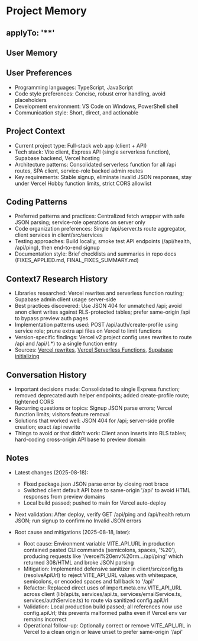 # Project Memory

## applyTo: '\*\*'

## User Memory

## User Preferences

- Programming languages: TypeScript, JavaScript
- Code style preferences: Concise, robust error handling, avoid placeholders
- Development environment: VS Code on Windows, PowerShell shell
- Communication style: Short, direct, and actionable

## Project Context

- Current project type: Full-stack web app (client + API)
- Tech stack: Vite client, Express API (single serverless function), Supabase backend, Vercel hosting
- Architecture patterns: Consolidated serverless function for all /api routes, SPA client, service-role backed admin routes
- Key requirements: Stable signup, eliminate invalid JSON responses, stay under Vercel Hobby function limits, strict CORS allowlist

## Coding Patterns

- Preferred patterns and practices: Centralized fetch wrapper with safe JSON parsing; service-role operations on server only
- Code organization preferences: Single /api/server.ts route aggregator, client services in client/src/services
- Testing approaches: Build locally, smoke test API endpoints (/api/health, /api/ping), then end-to-end signup
- Documentation style: Brief checklists and summaries in repo docs (FIXES_APPLIED.md, FINAL_FIXES_SUMMARY.md)

## Context7 Research History

- Libraries researched: Vercel rewrites and serverless function routing; Supabase admin client usage server-side
- Best practices discovered: Use JSON 404 for unmatched /api; avoid anon client writes against RLS-protected tables; prefer same-origin /api to bypass preview auth pages
- Implementation patterns used: POST /api/auth/create-profile using service role; prune extra api files on Vercel to limit functions
- Version-specific findings: Vercel v2 project config uses rewrites to route /api and /api/(.\*) to a single function entry
- Sources: [Vercel rewrites](https://vercel.com/docs/projects/project-configuration#rewrites), [Vercel Serverless Functions](https://vercel.com/docs/functions/serverless-functions), [Supabase initializing](https://supabase.com/docs/reference/javascript/initializing)

## Conversation History

- Important decisions made: Consolidated to single Express function; removed deprecated auth helper endpoints; added create-profile route; tightened CORS
- Recurring questions or topics: Signup JSON parse errors; Vercel function limits; visitors feature removal
- Solutions that worked well: JSON 404 for /api; server-side profile creation; exact /api rewrite
- Things to avoid or that didn't work: Client anon inserts into RLS tables; hard-coding cross-origin API base to preview domain

## Notes

- Latest changes (2025-08-18):
  - Fixed package.json JSON parse error by closing root brace
  - Switched client default API base to same-origin '/api' to avoid HTML responses from preview domains
  - Local build passed; pushed to main for Vercel auto-deploy
- Next validation: After deploy, verify GET /api/ping and /api/health return JSON; run signup to confirm no Invalid JSON errors

- Root cause and mitigations (2025-08-18, later):
  - Root cause: Environment variable VITE_API_URL in production contained pasted CLI commands (semicolons, spaces, '%20'), producing requests like '/vercel%20env%20rm.../api/ping' which returned 308/HTML and broke JSON parsing
  - Mitigation: Implemented defensive sanitizer in client/src/config.ts (resolveApiUrl) to reject VITE_API_URL values with whitespace, semicolons, or encoded spaces and fall back to '/api'
  - Refactor: Replaced direct uses of import.meta.env.VITE_API_URL across client (lib/api.ts, services/api.ts, services/emailService.ts, services/authService.ts) to route via sanitized config.apiUrl
  - Validation: Local production build passed; all references now use config.apiUrl; this prevents malformed paths even if Vercel env var remains incorrect
  - Operational follow-up: Optionally correct or remove VITE_API_URL in Vercel to a clean origin or leave unset to prefer same-origin '/api'
